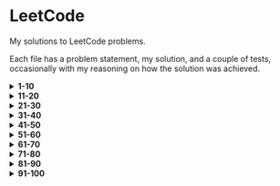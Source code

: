 # LeetCode

My solutions to LeetCode problems.

Each file has a problem statement, my solution, and a couple of tests, occasionally with my reasoning on how the 
solution was achieved.

<details>
<summary><b>1-10</b></summary>

[1.](10/1.py)
**Two Sum** - 
Given an array of integers, return indices of the two numbers such that they add up to a specific target.

[2.](10/2.py)
**Add Two Numbers** - 
You are given two non-empty linked lists representing two non-negative integers. The digits are stored in reverse 
order and each of their nodes contain a single digit. Add the two numbers and return it as a linked list.

[3.](10/3.py)
**Longest Substring Without Repeating Characters** - 
Given a string, find the length of the longest substring without repeating characters.

[4.](10/4.py)
**Median of Two Sorted Arrays** - 
There are two sorted arrays `nums1` and `nums2` of size `m` and `n` respectively.
Find the median of the two sorted arrays.

[5.](10/5.py)
**Longest Palindromic Substring** - 
Given a string `s`, find the longest palindromic substring in `s`. 
You may assume that the maximum length of `s` is 1000.

[6.](10/6.py)
**ZigZag Conversion** - 
The string `PAYPALISHIRING` is written in a zigzag pattern on a given number of rows like this:

    P   A   H   N
    A P L S I I G
    Y   I   R

And then read line by line: `PAHNAPLSIIGYIR`

Write the code that will take a string and make this conversion given the number of rows.

[7.](10/7.py)
**Reverse Integer** - 
Given a 32-bit signed integer, reverse digits of an integer.

[8.](10/8.py)
**String to Integer** - 
Implement `atoi` which converts a string to an integer. The function first discards as many whitespace characters as 
necessary until the first non-whitespace character is found. Then, starting from this character, takes an optional 
initial plus or minus sign followed by as many numerical digits as possible, and interprets them as a numerical value.
The string can contain additional characters after those that form the integral number, which are ignored and have 
no effect on the behavior of this function.

[9.](10/9.py)
**Palindrome Number** - 
Determine whether an integer is a palindrome. An integer is a palindrome when it reads the same backward as forward.

[10.](10/10.py)
**Regular Expression Matching** - 
Given an input string `s` and a pattern `p`, implement regular expression matching with support for `.` and `*`.

</details>

<details>
<summary><b>11-20</b></summary>

[11.](20/11.py)
**Container With Most Water** - 
You are given `n` non-negative integers <code>a<sub>1</sub>, a<sub>2</sub>, ..., a<sub>n</sub></code>, where each 
represents a point at coordinate <code>(i, a<sub>i</sub>)</code>. `n` vertical lines are drawn such that the two 
endpoints of line `i` are at <code>(i, a<sub>i</sub>)</code> and `(i, 0)`. Find two lines, which together with 
the x-axis form a container, such that the container contains the most water.

[12.](20/12.py)
**Integer to Roman** - 
Given an integer, convert it to a roman numeral. Input is guaranteed to be within the range from `1` to `3999`.

[13.](20/13.py)
**Roman to Integer** - 
Given a roman numeral, convert it to an integer. Input is guaranteed to be within the range from `1` to `3999`.

[14.](20/14.py)
**Longest Common Prefix** - 
Write a function to find the longest common prefix string amongst an array of strings.

[15.](20/15.py)
**3Sum** - 
Given an array `nums` of `n` integers, find all unique triplets in the array which give the sum of zero.

[16.](20/16.py)
**3Sum Closest** - 
Given an array `nums` of `n` integers and an integer target, find three integers in nums such that the sum is closest 
to `target`. Return the sum of the three integers. You may assume that each input has exactly one solution.

[17.](20/17.py)
**Letter Combinations of a Phone Number** - 
Given a string containing digits from `2-9` inclusive, return all possible letter combinations (those on telephone
buttons) that the number could represent.

[18.](20/18.py)
**4Sum** - 
Given an array `nums` of `n` integers and an integer `target`, are there elements `a`, `b`, `c`, and `d` in `nums` 
such that `a + b + c + d = target`? Find all unique quadruplets in the array which gives the sum of `target`.

[19.](20/19.py)
**Remove Nth Node From End of List** - 
Given a linked list, remove the `n`<sup>th</sup> node from the end of list and return its head.

[20.](20/20.py)
**Valid Parentheses** - 
Given a string containing just the characters `(`, `)`, `{`, `}`, `[` and `]`, determine if the input string is valid.

</details>

<details>
<summary><b>21-30</b></summary>

[21.](30/21.py)
**Merge Two Sorted Lists** - 
Merge two sorted linked lists and return it as a new list. 
The new list should be made by splicing together the nodes of the first two lists.

[22.](30/22.py)
**Generate Parentheses** - 
Given `n` pairs of parentheses, write a function to generate all combinations of well-formed parentheses.

[23.](30/23.py)
**Merge k Sorted Lists** - 
Merge `k` sorted linked lists and return it as one sorted list. Analyze and describe its complexity.

[24.](30/24.py)
**Swap Nodes in Pairs** - 
Given a linked list, swap every two adjacent nodes and return its head.

[25.](30/25.py)
**Reverse Nodes in k-Group** - 
Given a linked list, reverse the nodes of a linked list `k` at a time and return its modified list.

[26.](30/26.py)
**Remove Duplicates from Sorted Array** - 
Given a sorted array `nums`, remove the duplicates in-place such that each element appears only once and return the 
new length.

[27.](30/27.py)
**Remove Element** - 
Given an array `nums` and a value `val`, remove all instances of that value in-place and return the new length.

[28.](30/28.py)
**Find Needle in Haystack** - 
Return the index of the first occurrence of a substring `needle` in a string `haystack`, 
or -1 if `needle` is not part of `haystack`.

[29.](30/29.py)
**Divide Two Integers** - 
Given two integers `dividend` and `divisor`, divide two integers without using multiplication, 
division or mod operators. Return the quotient after dividing `dividend` by `divisor`.

[30.](30/30.py)
**Substring with Concatenation of All Words** - 
You are given a string `s`, and a list of words `words` that are all of the same length. 
Find all starting indices of substring(s) in `s` that is a concatenation of each word in `words` exactly once and 
without any intervening characters.

</details>

<details>
<summary><b>31-40</b></summary>

[31.](40/31.py)
**Next Permutation** - 
Implement `next_permutation`, which rearranges numbers into the lexicographically next greater permutation. If such an 
arrangement is not possible, it must be rearranged as the lowest possible order (i.e. sorted in ascending order). 
The replacement must be in-place and use only constant extra memory.

[32.](40/32.py)
**Longest Valid Parentheses** - 
Given a string containing just the characters `(` and `)`, find the length of the longest valid parentheses substring.

[33.](40/33.py)
**Search in Rotated Sorted Array** - 
Suppose an array sorted in ascending order is rotated at some pivot unknown to you beforehand, e.g. 
`[0, 1, 2, 4, 5, 6, 7]` might become `[4, 5, 6, 7, 0, 1, 2]`. You are given a target value to search. 
If found in the array return its index, otherwise return `-1`. You may assume no duplicate exists in the array. 
Your algorithm's runtime complexity must be in the order of `O(log n)`.

[34.](40/34.py)
**Find First and Last Position of Element in Sorted Array** - 
Given an array of integers `nums` sorted in ascending order, find the starting and ending position of a given target 
value. Your algorithm's runtime complexity must be in the order of `O(log n)`.

[35.](40/35.py)
**Search Insert Position** - 
Given a sorted array and a target value, return the index if the target is found. If not, 
return the index where it would be if it were inserted in order. You may assume no duplicates in the array.

[36.](40/36.py)
**Valid Sudoku** - 
Determine if a 9x9 Sudoku board is valid. Only the filled cells need to be validated.

[37.](40/37.py)
**Sudoku Solver** - 
Write a program to solve a Sudoku puzzle by filling the empty cells.

[38.](40/38.py)
**Count and Say** - 
The count-and-say sequence is the sequence of integers with the first five terms as following: 
`1, 11, 21, 1211, 111221`. `1` is read off as "one 1" or `11`. `11` is read off as "two 1s" or `21`. 
`21` is read off as "one 2, then one 1" or `1211`. Given an integer `n` where `1 ≤ n ≤ 30`, 
generate the *n*th term of the count-and-say sequence.

[39.](40/39.py)
**Combination Sum** - 
Given a set of candidate numbers `candidates` (without duplicates) and a target number `target`, 
find all unique combinations in `candidates` where the candidate numbers sum to `target`.
The same repeated number may be chosen from `candidates` unlimited number of times.

[40.](40/40.py)
**Combination Sum II** - 
Given a collection of candidate numbers `candidates` and a target number `target`, 
find all unique combinations in `candidates` where the candidate numbers sum to `target`.
Each number in `candidates` may only be used once in the combination.

</details>

<details>
<summary><b>41-50</b></summary>

[41.](50/41.py)
**First Missing Positive** - 
Given an unsorted integer array, find the smallest missing positive integer. 
Your algorithm should run in `O(n)` time and use constant extra space.

[42.](50/42.py)
**Trapping Rain Water** - 
Given `n` non-negative integers representing an elevation map where the width of each bar is 1, 
compute how much water it is able to trap after raining.

[43.](50/43.py)
**Multiply Strings** - 
Given two non-negative integers `num1` and `num2` represented as strings, return the product of `num1` and `num2`, 
also represented as a string. You must not convert the inputs to integers directly.

[44.](50/44.py)
**Wildcard Matching** - 
Given an input string `s` and a pattern `p`, implement wildcard pattern matching with support for `?` and `*`.
`?` Matches any single character, while `*` matches any sequence of characters (including the empty sequence).
The matching should cover the entire input string.

[45.](50/45.py)
**Jump Game II** - 
You are given an array of non-negative integers, and are initially positioned at the first index of the array. 
Each element in the array represents your maximum jump length from that position. 
Return the fewest number of jumps to reach the last index. You can assume that you can always reach the last index.

[46.](50/46.py)
**Permutations** - 
Given a collection of distinct integers, return all possible permutations.

[47.](50/47.py)
**Permutations II** - 
Given a collection of integers that might contain duplicates, return all possible unique permutations.

[48.](50/48.py)
**Rotate Image** - 
You are given an `n x n` 2D matrix representing an image. Rotate the matrix 90 degrees clockwise in-place.

[49.](50/49.py)
**Group Anagrams** - 
Given an array of strings, group anagrams together.

[50.](50/50.py)
**pow(x, n)** - 
Implement `pow(x, n)`, which calculates `x` raised to the power `n` (<code>x<sup>n</sup></code>).

</details>

<details>
<summary><b>51-60</b></summary>

[51.](60/51.py)
**_n_-queens** - 
The _n_-queens puzzle is the problem of placing `n` queens on an `n × n` chessboard such that no two queens attack 
each other. Given an integer `n`, return all distinct solutions to the _n_-queens puzzle.

[52.](60/52.py)
**_n_-queens II** - 
The _n_-queens puzzle is the problem of placing `n` queens on an `n × n` chessboard such that no two queens attack 
each other. Given an integer `n`, return the number of distinct solutions to the _n_-queens puzzle.

[53.](60/53.py)
**Maximum Subarray** - 
Given an integer array `nums`, find the contiguous subarray (containing at least one number) which has the largest 
sum and return its sum.

[54.](60/54.py)
**Spiral Matrix** - 
Given a matrix of `m x n` elements (`m` rows, `n` columns), return all elements of the matrix in spiral order.

[55.](60/55.py)
**Jump Game** - 
You are given an array of non-negative integers, and are initially positioned at the first index of the array. 
Each element in the array represents your maximum jump length from that position. 
Determine if you are able to reach the last index.

[56.](60/56.py)
**Merge Intervals** - 
Given a collection of intervals, merge all overlapping intervals.

[57.](60/57.py)
**Insert Interval** - 
Given a set of non-overlapping intervals, insert a new interval into the intervals (merge if necessary).
You may assume that the intervals were initially sorted according to their start times.

[58.](60/58.py)
**Length of Last Word** - 
Given a string `s` consisting of upper/lower-case characters and empty space characters `' '`, return the length of 
the last word in the string. If the last word does not exist, return `0`.

[59.](60/59.py)
**Spiral Matrix II** - 
Given a positive integer `n`, generate a square matrix filled with elements from `1` to <code>n<sup>2</sup></code> 
in spiral order.

[60.](60/60.py)
**Permutation Sequence** - 
Given `n` and `k`, return the k<sup>th</sup> permutation of the permutations obtained from the set `[1,2,3,...,n]`.

</details>

<details>
<summary><b>61-70</b></summary>

[61.](70/61.py)
**Rotate List** - 
Given a linked list, rotate the list to the right by `k` places, where `k` is non-negative.

[62.](70/62.py)
**Unique Paths** - 
A robot is located at the top-left corner of an `m x n` grid. The robot can only move either down or right at any point 
in time. The robot is trying to reach the bottom-right corner of the grid. How many possible unique paths are there?

[63.](70/63.py)
**Unique Paths II** - 
A robot is located at the top-left corner of an `m x n` grid. The robot can only move either down or right at any point 
in time. The robot is trying to reach the bottom-right corner of the grid. Now consider if some obstacles are added to 
the grid. How many unique paths would there be? An obstacle and empty space is marked as 1 and 0 respectively.

[64.](70/64.py)
**Minimum Path Sum** - 
Given an `m x n` grid filled with non-negative numbers, find a path from top left to bottom right which minimizes the 
sum of all numbers along its path. You can only move either down or right at any point in time.

[65.](70/65.py)
**Valid Number** - 
Validate if a given string can be interpreted as a decimal number.

[66.](70/66.py)
**Plus One** - 
Given a non-empty array of digits representing a non-negative integer, add one to the integer. The digits are stored 
such that the most significant digit is at the head of the list, and each element in the array contain a single digit.
You may assume the integer does not contain any leading zero, except the number 0 itself.

[67.](70/67.py)
**Add Binary** - 
Given two binary strings, return their sum (also a binary string). The input strings are both non-empty.

[68.](70/68.py)
**Text Justification** - 
Given an array `words` and a width `max_width`, format the text such that each line has exactly `max_width` characters 
and is fully justified. Extra spaces between words should be distributed as evenly as possible, with priority to the 
slots on the left. The last line of text should be left justified, with no extra space inserted between words.

[69.](70/69.py)
**sqrt(x)** - 
Compute and return the decimally truncated square root of `x`, where `x` is guaranteed to be a non-negative integer.

[70.](70/70.py)
**Climbing Stairs** - 
You are climbing a staircase with `n` steps. Each time you can either climb 1 or 2 steps. 
In how many distinct ways can you climb to the top?

</details>

<details>
<summary><b>71-80</b></summary>

[71.](80/71.py)
**Simplify Path** - 
Given an absolute path for a file (Unix-style), simplify it. Or in other words, convert it to the canonical path.

[72.](80/72.py)
**Edit Distance** - 
Given two words `word1` and `word2`, find the minimum number of operations required to convert `word1` to `word2`.

[73.](80/73.py)
**Set Matrix Zeroes** - 
Given an `m x n` matrix, if an element is 0, set its entire row and column to 0. Do it in-place.

[74.](80/74.py)
**Search a 2D Matrix** - 
Write an efficient algorithm that searches for a value in an `m x n` matrix of integers. Each row is sorted from left 
to right. The first integer of each row is greater than the last integer of the previous row.

[75.](80/75.py)
**Sort Colors** - 
Given an array with `n` objects colored red, white or blue (represented by integers `0`, `1`, and `2`), sort them 
in-place so that objects of the same color are adjacent, with the colors in the order red, white and blue.

[76.](80/76.py)
**Minimum Window Substring** - 
Given strings `S` and `T`, find the minimum window in `S` which contains all characters of `T` in complexity `O(n)`.

[77.](80/77.py)
**Combinations** - 
Given two integers `n` and `k`, return all possible combinations of `k` numbers out of `1 ... n`.

[78.](80/78.py)
**Subsets** - 
Given a set of distinct integers `nums`, return all possible subsets (the power set).

[79.](80/79.py)
**Word Search** - 
Given a 2D board and a word, find if the word exists in the grid. The word can be constructed from letters of 
sequentially adjacent cells, where "adjacent" cells are those horizontally or vertically neighboring. 
The same cell may not be used more than once.

[80.](80/80.py)
**Remove Duplicates from Sorted Array II** - 
Given a sorted array `nums`, remove the duplicates in-place such that duplicates appear at most twice and return the 
new length.

</details>

<details>
<summary><b>81-90</b></summary>

[81.](90/81.py)
**Search in Rotated Sorted Array II** - 
Suppose an array sorted in ascending order is rotated at some pivot unknown to you beforehand.
(e.g., `[0, 0, 1, 2, 2, 5, 6]` might become `[2, 5, 6, 0, 0, 1, 2]`).
You are given a target value to search. If found in the array return `True`, otherwise return `False`.

[82.](90/82.py)
**Remove Duplicates from Sorted List II** - 
Given a sorted linked list, delete all nodes that have duplicate numbers, leaving only distinct numbers from the 
original list. Return the linked list sorted as well.

[83.](90/83.py)
**Remove Duplicates from Sorted List** - 
Given a sorted linked list, delete all duplicates such that each element appears only once.

[84.](90/84.py)
**Largest Rectangle in Histogram** - 
Given `n` non-negative integers representing the histogram's bar height where the width of each bar is 1, find the 
area of the largest rectangle in the histogram.

[85.](90/85.py)
**Maximal Rectangle** - 
Given a 2D matrix filled with `0`s and `1`s, find the largest rectangle containing only `1`s and return its area.

[86.](90/86.py)
**Partition List** - 
Given a linked list and a value `x`, partition it such that all nodes less than `x` come before nodes greater than or 
equal to `x`. You should preserve the original relative order of the nodes in each of the two partitions.

[87.](90/87.py)
**Scramble String** - 
Given a string `s1`, we may represent it as a binary tree by partitioning it into two non-empty substrings recursively.
To scramble the string, we may choose any non-leaf node and swap its two children, repeating this process. 
Given two strings `s1` and `s2` of the same length, determine if `s2` is a scrambled string of `s1`.

[88.](90/88.py)
**Merge Sorted Array** - 
Given two sorted integer arrays `nums1` and `nums2`, merge `nums2` into `nums1` as one sorted array.

[89.](90/89.py)
**Gray Code** - 
The Gray code is a binary numeral system where two successive values differ in only one bit. Given a non-negative 
integer `n` representing the total number of bits in the code, print a Gray code sequence.

[90.](90/90.py)
**Subsets II** - 
Given a collection of integers that might contain duplicates, `nums`, return all possible subsets (the power set).
Note: The solution set must not contain duplicate subsets.

</details>

<details>
<summary><b>91-100</b></summary>

[91.](100/91.py)
**Decode Ways** - 
A message containing letters A-Z is being encoded to numbers using the following mapping: `A->1, B->2, ..., Z->26`. 
Given a non-empty string containing only digits, determine the total number of ways to decode it.

[92.](100/92.py)
**Reverse Linked List II** - 
Reverse a linked list from position `m` to `n`. Do it in one pass.

[93.](100/93.py)
**Restore IP Addresses** - 
Given a string containing only digits, return all possible valid IP address combinations.

[94.](100/94.py)
**Binary Tree Inorder Traversal** - 
Given a binary tree, return the inorder traversal of its nodes' values.

[95.](100/95.py)
**Unique Binary Search Trees II** - 
Given an integer `n`, generate all structurally unique BST's (binary search trees) that store values `1 ... n`.

[96.](100/96.py)
**Unique Binary Search Trees** - 
Given an integer `n`, how many structurally unique BST's (binary search trees) can store values `1 ... n`?

[97.](100/97.py)
**Interleaving String** - 
Given strings `s1`, `s2`, `s3`, find whether `s3` can be formed by the interleaving of `s1` and `s2`.

[98.](100/98.py)
**Validate Binary Search Tree** - 
Given a binary tree, determine if it is a valid binary search tree (BST).

[99.](100/99.py)
**Recover Binary Search Tree** - 
Two elements of a binary search tree (BST) are swapped by mistake. Recover the tree without changing its structure.

</details>
